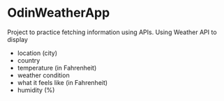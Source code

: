 # OdinWeatherApp

Project to practice fetching information using APIs.
Using Weather API to display

- location (city)
- country
- temperature (in Fahrenheit)
- weather condition
- what it feels like (in Fahrenheit)
- humidity (%)
